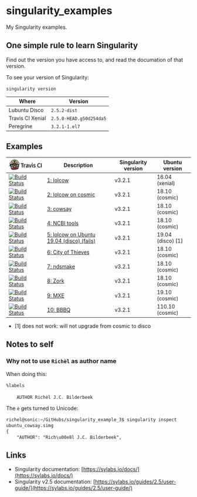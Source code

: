 # singularity_examples

My Singularity examples.

## One simple rule to learn Singularity

Find out the version you have access to, and read the
documation of that version.

To see your version of Singularity:

```
singularity version
```

Where            |Version
-----------------|-----------------------
Lubuntu Disco    |`2.5.2-dist`
Travis CI Xenial |`2.5.0-HEAD.g50d254da5`
Peregrine        |`3.2.1-1.el7`

## Examples

[![Travis CI logo](pics/TravisCI.png)](https://travis-ci.org)|Description|Singularity version|Ubuntu version
-------|-----------------------------------------------------|---|---
[![Build Status](https://travis-ci.org/richelbilderbeek/singularity_example_1.svg?branch=master)](https://travis-ci.org/richelbilderbeek/singularity_example_1) | [1: lolcow](https://github.com/richelbilderbeek/singularity_example_1)|v3.2.1|16.04 (xenial)
[![Build Status](https://travis-ci.org/richelbilderbeek/singularity_example_2.svg?branch=master)](https://travis-ci.org/richelbilderbeek/singularity_example_2) | [2: lolcow on cosmic](https://github.com/richelbilderbeek/singularity_example_2)|v3.2.1|18.10 (cosmic)
[![Build Status](https://travis-ci.org/richelbilderbeek/singularity_example_3.svg?branch=master)](https://travis-ci.org/richelbilderbeek/singularity_example_3) | [3: cowsay](https://github.com/richelbilderbeek/singularity_example_3)|v3.2.1|18.10 (cosmic)
[![Build Status](https://travis-ci.org/richelbilderbeek/singularity_example_4.svg?branch=master)](https://travis-ci.org/richelbilderbeek/singularity_example_4) | [4: NCBI tools](https://github.com/richelbilderbeek/singularity_example_4)|v3.2.1|18.10 (cosmic)
[![Build Status](https://travis-ci.org/richelbilderbeek/singularity_example_5.svg?branch=master)](https://travis-ci.org/richelbilderbeek/singularity_example_5) | [5: lolcow on Ubuntu 19.04 (disco) (fails)](https://github.com/richelbilderbeek/singularity_example_5)|v3.2.1|19.04 (disco) [1]
[![Build Status](https://travis-ci.org/richelbilderbeek/singularity_example_6.svg?branch=master)](https://travis-ci.org/richelbilderbeek/singularity_example_6) | [6: City of Thieves](https://github.com/richelbilderbeek/singularity_example_6)|v3.2.1|18.10 (cosmic)
[![Build Status](https://travis-ci.org/richelbilderbeek/singularity_example_7.svg?branch=master)](https://travis-ci.org/richelbilderbeek/singularity_example_7) | [7: ndsmake](https://github.com/richelbilderbeek/singularity_example_7)|v3.2.1|18.10 (cosmic)
[![Build Status](https://travis-ci.org/richelbilderbeek/singularity_example_8.svg?branch=master)](https://travis-ci.org/richelbilderbeek/singularity_example_8) | [8: Zork](https://github.com/richelbilderbeek/singularity_example_8)|v3.2.1|18.10 (cosmic)
[![Build Status](https://travis-ci.org/richelbilderbeek/singularity_example_9.svg?branch=master)](https://travis-ci.org/richelbilderbeek/singularity_example_9) | [9: MXE](https://github.com/richelbilderbeek/singularity_example_9)|v3.2.1|19.10 (cosmic)
[![Build Status](https://travis-ci.org/richelbilderbeek/singularity_example_10.svg?branch=master)](https://travis-ci.org/richelbilderbeek/singularity_example_10) | [10: BBBQ](https://github.com/richelbilderbeek/singularity_example_10)|v3.2.1|110.10 (cosmic)

 * [1] does not work: will not upgrade from cosmic to disco

## Notes to self

### Why not to use `Richèl` as author name

When doing this:

```
%labels

    AUTHOR Richèl J.C. Bilderbeek
```

The `è` gets turned to Unicode:

```
richel@sonic:~/GitHubs/singularity_example_3$ singularity inspect ubuntu_cowsay.simg 
{
    "AUTHOR": "Rich\u00e8l J.C. Bilderbeek",
```

## Links

 * Singularity documentation: [https://sylabs.io/docs/](https://sylabs.io/docs/)
 * Singularity v2.5 documentation: [https://sylabs.io/guides/2.5/user-guide/](https://sylabs.io/guides/2.5/user-guide/)
